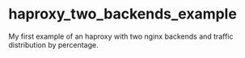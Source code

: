 # haproxy_two_backends_example
My first example of an haproxy with two nginx backends and traffic distribution by percentage.
